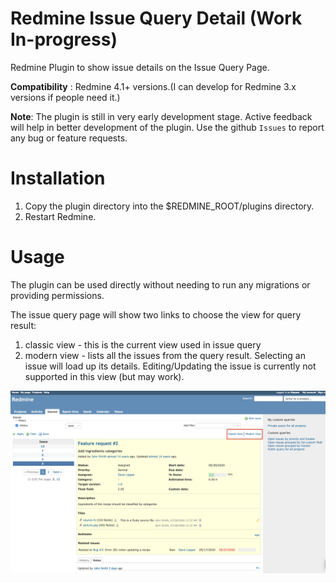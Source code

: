 # Redmine Issue Query Detail (Work In-progress)

Redmine Plugin to show issue details on the Issue Query Page.

<b>Compatibility</b> : Redmine 4.1+ versions.(I can develop for Redmine 3.x versions if people need it.)

<b>Note</b>: The plugin is still in very early development stage. Active feedback will help in better development of the plugin. Use the github `Issues` to report any bug or feature requests.

# Installation

1. Copy the plugin directory into the $REDMINE_ROOT/plugins directory.
2. Restart Redmine.

# Usage

The plugin can be used directly without needing to run any migrations or providing permissions.

The issue query page will show two links to choose the view for query result:

1. classic view - this is the current view used in issue query
2. modern view - lists all the issues from the query result. Selecting an issue will load up its details. Editing/Updating the issue is currently not supported in this view (but may work).

![](extra/screenshot.png)
